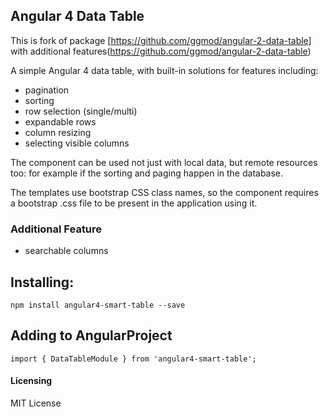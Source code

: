 ## Angular 4 Data Table

This is fork of package [https://github.com/ggmod/angular-2-data-table] with additional features(https://github.com/ggmod/angular-2-data-table)

A simple Angular 4 data table, with built-in solutions for features including:

* pagination
* sorting
* row selection (single/multi)
* expandable rows
* column resizing
* selecting visible columns

The component can be used not just with local data, but remote resources too: for example if the sorting and paging happen in the database.

The templates use bootstrap CSS class names, so the component requires a bootstrap .css file to be present in the application using it.

### Additional Feature
* searchable columns

## Installing:
`npm install angular4-smart-table --save`

## Adding to AngularProject

`import { DataTableModule } from 'angular4-smart-table';`
  
#### Licensing
MIT License
